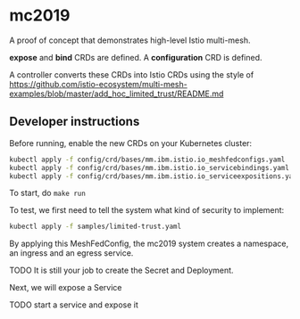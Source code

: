 # mc2019

A proof of concept that demonstrates high-level Istio multi-mesh.

**expose** and **bind** CRDs are defined.  A **configuration** CRD is defined.

A controller converts these CRDs into Istio CRDs using the style of
https://github.com/istio-ecosystem/multi-mesh-examples/blob/master/add_hoc_limited_trust/README.md

## Developer instructions

Before running, enable the new CRDs on your Kubernetes cluster:

``` bash
kubectl apply -f config/crd/bases/mm.ibm.istio.io_meshfedconfigs.yaml
kubectl apply -f config/crd/bases/mm.ibm.istio.io_servicebindings.yaml
kubectl apply -f config/crd/bases/mm.ibm.istio.io_serviceexpositions.yaml
```

To start, do `make run`

To test, we first need to tell the system what kind of security to implement:

``` bash
kubectl apply -f samples/limited-trust.yaml
```

By applying this MeshFedConfig, the mc2019 system creates a namespace, an ingress and an egress service.

TODO It is still your job to create the Secret and Deployment.

Next, we will expose a Service

TODO start a service and expose it
